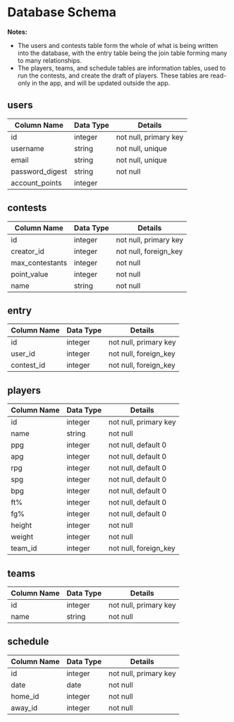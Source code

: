 # Database Schema

**Notes:**
- The users and contests table form the whole of what is being written into the database, with the entry table being the join table forming many to many relationships.
- The players, teams, and schedule tables are information tables, used to run the contests, and create the draft of players. These tables are read-only in the app, and will be updated outside the app.

## users

Column Name|Data Type|Details
-|-|-
id|integer|not null, primary key
username|string|not null, unique
email|string|not null, unique
password_digest|string|not null
account_points|integer|

## contests

Column Name|Data Type|Details
-|-|-
id|integer|not null, primary key
creator_id|integer|not null, foreign_key
max_contestants|integer|not null
point_value|integer|not null
name|string|not null

## entry
Column Name|Data Type|Details
-|-|-
id|integer|not null, primary key
user_id|integer|not null, foreign_key
contest_id|integer|not null, foreign_key


## players
Column Name|Data Type|Details
-|-|-
id|integer|not null, primary key
name|string|not null
ppg|integer|not null, default 0
apg|integer|not null, default 0
rpg|integer|not null, default 0
spg|integer|not null, default 0
bpg|integer|not null, default 0
ft%|integer|not null, default 0
fg%|integer|not null, default 0
height|integer|not null
weight|integer|not null
team_id|integer|not null, foreign_key

## teams

Column Name|Data Type|Details
-|-|-
id|integer|not null, primary key
name|string|not null

## schedule

Column Name|Data Type|Details
-|-|-
id|integer|not null, primary key
date|date|not null
home_id|integer|not null
away_id|integer|not null
